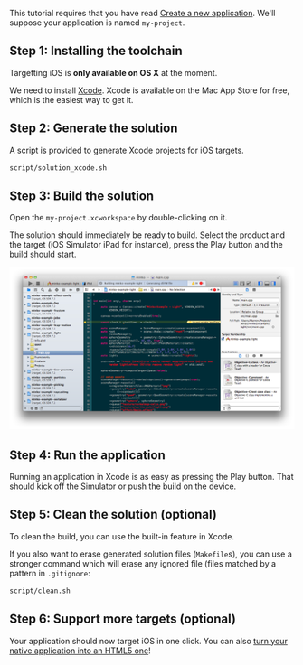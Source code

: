 This tutorial requires that you have read [Create a new application](../tutorial/Create_a_new_application.md). We'll suppose your application is named `my-project`.

Step 1: Installing the toolchain
--------------------------------

Targetting iOS is **only available on OS X** at the moment.

We need to install [Xcode](https://developer.apple.com/xcode/). Xcode is available on the Mac App Store for free, which is the easiest way to get it.

Step 2: Generate the solution
-----------------------------

A script is provided to generate Xcode projects for iOS targets.


```bash
script/solution_xcode.sh 
```


Step 3: Build the solution
--------------------------

Open the `my-project.xcworkspace` by double-clicking on it.

The solution should immediately be ready to build. Select the product and the target (iOS Simulator iPad for instance), press the Play button and the build should start.

![](../../doc/image/Targetting_iOS.png "../../doc/image/Targetting_iOS.png")

Step 4: Run the application
---------------------------

Running an application in Xcode is as easy as pressing the Play button. That should kick off the Simulator or push the build on the device.

Step 5: Clean the solution (optional)
-------------------------------------

To clean the build, you can use the built-in feature in Xcode.

If you also want to erase generated solution files (`Makefile`s), you can use a stronger command which will erase any ignored file (files matched by a pattern in `.gitignore`:


```bash
script/clean.sh 
```


Step 6: Support more targets (optional)
---------------------------------------

Your application should now target iOS in one click. You can also [turn your native application into an HTML5 one](../tutorial/Targeting_HTML5.md)!

